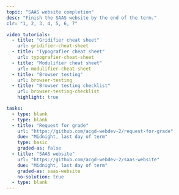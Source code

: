 ```yaml
---
topic: "SAAS website completion"
desc: "Finish the SAAS website by the end of the term."
clr: "1, 2, 3, 4, 5, 6, 7"

video_tutorials:
  - title: "Gridifier cheat sheet"
    url: gridifier-cheat-sheet
  - title: "Typografier cheat sheet"
    url: typografier-cheat-sheet
  - title: "Modulifier cheat sheet"
    url: modulifier-cheat-sheet
  - title: "Browser testing"
    url: browser-testing
  - title: "Browser testing checklist"
    url: browser-testing-checklist
    highlight: true

tasks:
  - type: blank
  - type: blank
  - title: "Request for grade"
    url: "https://github.com/acgd-webdev-2/request-for-grade"
    due: "Midnight, last day of term"
    type: basic
    graded-as: false
  - title: "SAAS website"
    url: "https://github.com/acgd-webdev-2/saas-website"
    due: "Midnight, last day of term"
    graded-as: saas-website
    no-solution: true
  - type: blank
---
```

